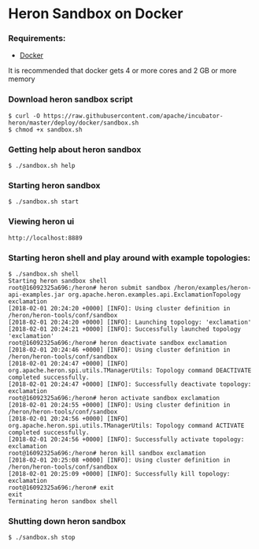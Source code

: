 <!--
    Licensed to the Apache Software Foundation (ASF) under one
    or more contributor license agreements.  See the NOTICE file
    distributed with this work for additional information
    regarding copyright ownership.  The ASF licenses this file
    to you under the Apache License, Version 2.0 (the
    "License"); you may not use this file except in compliance
    with the License.  You may obtain a copy of the License at

      http://www.apache.org/licenses/LICENSE-2.0

    Unless required by applicable law or agreed to in writing,
    software distributed under the License is distributed on an
    "AS IS" BASIS, WITHOUT WARRANTIES OR CONDITIONS OF ANY
    KIND, either express or implied.  See the License for the
    specific language governing permissions and limitations
    under the License.
-->
# Heron Sandbox on Docker

### Requirements:
* [Docker](https://docs.docker.com/install/)

It is recommended that docker gets 4 or more cores and 2 GB or more memory 

### Download heron sandbox script

```shell
$ curl -O https://raw.githubusercontent.com/apache/incubator-heron/master/deploy/docker/sandbox.sh
$ chmod +x sandbox.sh
```

### Getting help about heron sandbox

```shell
$ ./sandbox.sh help
```

### Starting heron sandbox

```shell
$ ./sandbox.sh start
```

### Viewing heron ui
```
http://localhost:8889
```

### Starting heron shell and play around with example topologies:
```shell
$ ./sandbox.sh shell
Starting heron sandbox shell 
root@16092325a696:/heron# heron submit sandbox /heron/examples/heron-api-examples.jar org.apache.heron.examples.api.ExclamationTopology exclamation
[2018-02-01 20:24:20 +0000] [INFO]: Using cluster definition in /heron/heron-tools/conf/sandbox
[2018-02-01 20:24:20 +0000] [INFO]: Launching topology: 'exclamation'
[2018-02-01 20:24:21 +0000] [INFO]: Successfully launched topology 'exclamation' 
root@16092325a696:/heron# heron deactivate sandbox exclamation
[2018-02-01 20:24:46 +0000] [INFO]: Using cluster definition in /heron/heron-tools/conf/sandbox
[2018-02-01 20:24:47 +0000] [INFO] org.apache.heron.spi.utils.TManagerUtils: Topology command DEACTIVATE completed successfully.
[2018-02-01 20:24:47 +0000] [INFO]: Successfully deactivate topology: exclamation
root@16092325a696:/heron# heron activate sandbox exclamation
[2018-02-01 20:24:55 +0000] [INFO]: Using cluster definition in /heron/heron-tools/conf/sandbox
[2018-02-01 20:24:56 +0000] [INFO] org.apache.heron.spi.utils.TManagerUtils: Topology command ACTIVATE completed successfully.
[2018-02-01 20:24:56 +0000] [INFO]: Successfully activate topology: exclamation
root@16092325a696:/heron# heron kill sandbox exclamation
[2018-02-01 20:25:08 +0000] [INFO]: Using cluster definition in /heron/heron-tools/conf/sandbox
[2018-02-01 20:25:09 +0000] [INFO]: Successfully kill topology: exclamation
root@16092325a696:/heron# exit
exit
Terminating heron sandbox shell
```

### Shutting down heron sandbox
```shell
$ ./sandbox.sh stop
```
